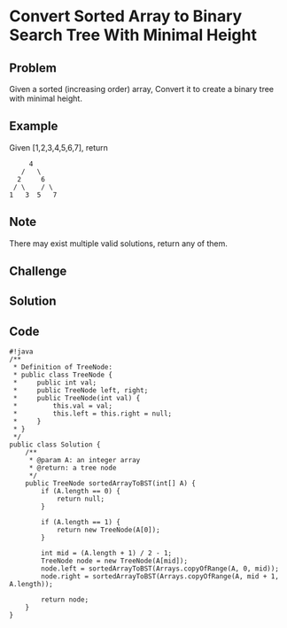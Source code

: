 Convert Sorted Array to Binary Search Tree With Minimal Height
===

Problem
-------

Given a sorted (increasing order) array, Convert it to create a binary tree with minimal height.

Example
-------

Given [1,2,3,4,5,6,7], return

         4
       /   \
      2     6
     / \    / \
    1   3  5   7

Note
---------

There may exist multiple valid solutions, return any of them.

Challenge
---------

Solution
--------

Code
----

    #!java
    /**
     * Definition of TreeNode:
     * public class TreeNode {
     *     public int val;
     *     public TreeNode left, right;
     *     public TreeNode(int val) {
     *         this.val = val;
     *         this.left = this.right = null;
     *     }
     * }
     */ 
    public class Solution {
        /**
         * @param A: an integer array
         * @return: a tree node
         */
        public TreeNode sortedArrayToBST(int[] A) {  
            if (A.length == 0) {
                return null;
            }
            
            if (A.length == 1) {
                return new TreeNode(A[0]);
            }
            
            int mid = (A.length + 1) / 2 - 1;
            TreeNode node = new TreeNode(A[mid]);
            node.left = sortedArrayToBST(Arrays.copyOfRange(A, 0, mid));
            node.right = sortedArrayToBST(Arrays.copyOfRange(A, mid + 1, A.length));
            
            return node;
        }  
    }
